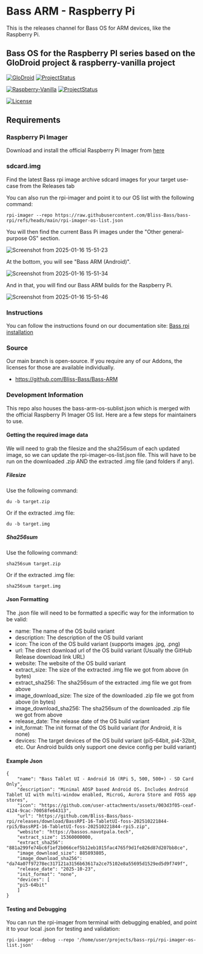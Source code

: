 # Bass ARM - Raspberry Pi 

This is the releases channel for Bass OS for ARM devices, like the Raspberry Pi. 

## Bass OS for the Raspberry PI series based on the GloDroid project & raspberry-vanilla project

[![GloDroid](https://img.shields.io/badge/GLODROID-PROJECT-blue)](https://github.com/GloDroid/glodroid_manifest)
[![ProjectStatus](https://img.shields.io/badge/PROJECT-STATUS-yellowgreen)](https://github.com/GloDroidCommunity/raspberry-pi/issues)

[![Raspberry-Vanilla](https://img.shields.io/badge/RASPBERRY-VANILLA-blue)](https://github.com/raspberry-vanilla)
[![ProjectStatus](https://img.shields.io/badge/PROJECT-STATUS-yellowgreen)](https://github.com/raspberry-vanilla/android_local_manifest/issues)

[![License](https://img.shields.io/badge/License-Apache%202.0-blue.svg)](https://opensource.org/licenses/Apache-2.0)

## Requirements

### Raspberry Pi Imager
Download and install the official Raspberry Pi Imager from [here](https://www.raspberrypi.com/software/)

### sdcard.img
Find the latest Bass rpi image archive sdcard images for your target use-case from the Releases tab

You can also run the rpi-imager and point it to our OS list with the following command:

```
rpi-imager --repo https://raw.githubusercontent.com/Bliss-Bass/bass-rpi/refs/heads/main/rpi-imager-os-list.json
```

You will then find the current Bass Pi images under the "Other general-purpose OS" section.

![Screenshot from 2025-01-16 15-51-23](https://github.com/user-attachments/assets/4b7229b7-d355-41b7-a7eb-ac6bfb3ffb9d)

At the bottom, you will see "Bass ARM (Android)". 

![Screenshot from 2025-01-16 15-51-34](https://github.com/user-attachments/assets/1355bc6f-bb38-42ac-bf6b-7ccf9b2b65f4)

And in that, you will find our Bass ARM builds for the Raspberry Pi.

![Screenshot from 2025-01-16 15-51-46](https://github.com/user-attachments/assets/99256edc-47f4-4abc-97b8-34ed078a269e)


### Instructions

You can follow the instructions found on our documentation site: 
[Bass rpi installation](https://docs.blisscolabs.dev/installation/raspberry-pi/raspberry-pi-installation/)

### Source

Our main branch is open-source. If you require any of our Addons, the licenses for those are available individually. 
- https://github.com/Bliss-Bass/Bass-ARM

### Development Information

This repo also houses the bass-arm-os-sublist.json which is merged with the official Raspberry Pi Imager OS list. Here are a few steps for maintainers to use. 

#### Getting the required image data

We will need to grab the filesize and the sha256sum of each updated image, so we can update the rpi-imager-os-list.json file. This will have to be run on the downloaded .zip AND the extracted .img file (and folders if any).

##### Filesize

Use the following command:

```
du -b target.zip

```

Or if the extracted .img file:

```
du -b target.img

```

##### Sha256sum

Use the following command:

```
sha256sum target.zip

```

Or if the extracted .img file:

```
sha256sum target.img

```

#### Json Formatting

The .json file will need to be formatted a specific way for the information to be valid:

- name: The name of the OS build variant
- description: The description of the OS build variant
- icon: The icon of the OS build variant (supports images .jpg, .png)
- url: The direct download url of the OS build variant (Usually the GitHub Release download link URL)
- website: The website of the OS build variant
- extract_size: The size of the extracted .img file we got from above (in bytes)
- extract_sha256: The sha256sum of the extracted .img file we got from above
- image_download_size: The size of the downloaded .zip file we got from above (in bytes)
- image_download_sha256: The sha256sum of the downloaded .zip file we got from above
- release_date: The release date of the OS build variant
- init_format: The init format of the OS build variant (for Android, it is none)
- devices: The target devices of the OS build variant (pi5-64bit, pi4-32bit, etc. Our Android builds only support one device config per build variant)

#### Example Json

```
{
    "name": "Bass Tablet UI - Android 16 (RPi 5, 500, 500+) - SD Card Only",
    "description": "Minimal AOSP based Android OS. Includes Android Tablet UI with multi-window enabled, MicroG, Aurora Store and FOSS app stores",
    "icon": "https://github.com/user-attachments/assets/003d3f05-ceaf-4124-9cac-70058fe64313",
    "url": "https://github.com/Bliss-Bass/bass-rpi/releases/download/BassRPI-16-TabletUI-foss-202510221844-rpi5/BassRPI-16-TabletUI-foss-202510221844-rpi5.zip",
    "website": "https://bassos.navotpala.tech",
    "extract_size": 15360000000,
    "extract_sha256": "881a299fe74bc6f1ef2b066cef5b12eb1015fac4765f9d1fe826d87d207bb8ce",
    "image_download_size": 885893805,
    "image_download_sha256": "da74a07f97278ec317121a3156b63617a2ce75102e8a55695d1529ed5d9f749f",
    "release_date": "2025-10-23",
    "init_format": "none",
    "devices": [
    "pi5-64bit"
    ]
}
```

#### Testing and Debugging

You can run the rpi-imager from terminal with debugging enabled, and point it to your local .json for testing and validation:

```
rpi-imager --debug --repo '/home/user/projects/bass-rpi/rpi-imager-os-list.json'
```